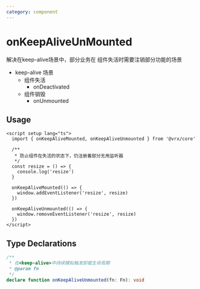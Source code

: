 ```yaml
---
category: component
---
```


# onKeepAliveUnMounted

解决在keep-alive场景中，部分业务在 组件失活时需要注销部分功能的场景

- keep-alive 场景
  - 组件失活
    - onDeactivated
  - 组件销毁
    - onUnmounted

## Usage

```vue twoslash
<script setup lang="ts">
  import { onKeepAliveMounted, onKeepAliveUnmounted } from '@vrx/core'

  /**
   * 防止组件在失活的状态下，仍注册着部分无用监听器
   */
  const resize = () => {
    console.log('resize')
  }

  onKeepAliveMounted(() => {
    window.addEventListener('resize', resize)
  })

  onKeepAliveUnmounted(() => {
    window.removeEventListener('resize', resize)
  })
</script>
```

## Type Declarations

```ts
/**
 * 在<keep-alive>中持续模拟触发卸载生命周期
 * @param fn
 */
declare function onKeepAliveUnmounted(fn: Fn): void
```
